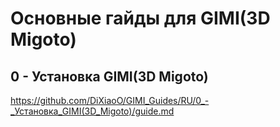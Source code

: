 Основные гайды для GIMI(3D Migoto)
========================
0 - Установка GIMI(3D Migoto)
-------------------------
https://github.com/DiXiaoO/GIMI_Guides/RU/0_-_Установка_GIMI(3D_Migoto)/guide.md